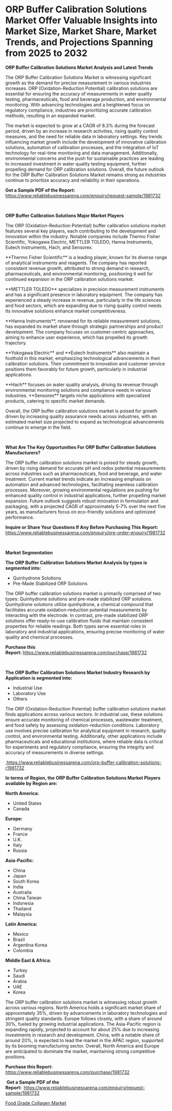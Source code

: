 <p><h1>ORP Buffer Calibration Solutions Market Offer Valuable Insights into Market Size, Market Share, Market Trends, and Projections Spanning from 2025 to 2032</h1></p><p><strong>ORP Buffer Calibration Solutions Market Analysis and Latest Trends</strong></p>
<p><p>The ORP Buffer Calibration Solutions Market is witnessing significant growth as the demand for precise measurement in various industries increases. ORP (Oxidation-Reduction Potential) calibration solutions are essential for ensuring the accuracy of measurements in water quality testing, pharmaceuticals, food and beverage production, and environmental monitoring. With advancing technologies and a heightened focus on regulatory compliance, industries are prioritizing accurate calibration methods, resulting in an expanded market.</p><p>The market is expected to grow at a CAGR of 8.3% during the forecast period, driven by an increase in research activities, rising quality control measures, and the need for reliable data in laboratory settings. Key trends influencing market growth include the development of innovative calibration solutions, automation of calibration processes, and the integration of IoT technology for real-time monitoring and data management. Additionally, environmental concerns and the push for sustainable practices are leading to increased investment in water quality testing equipment, further propelling demand for ORP calibration solutions. Overall, the future outlook for the ORP Buffer Calibration Solutions Market remains strong as industries continue to prioritize accuracy and reliability in their operations.</p></p>
<p><strong>Get a Sample PDF of the Report:&nbsp;</strong> <a href="https://www.reliablebusinessarena.com/enquiry/request-sample/1981732?utm_campaign=2231&utm_medium=2&utm_source=Github&utm_content=ia&utm_term=05022025&utm_id=orp-buffer-calibration-solutions">https://www.reliablebusinessarena.com/enquiry/request-sample/1981732</a></p>
<p>&nbsp;</p>
<p><strong>ORP Buffer Calibration Solutions Major Market Players</strong></p>
<p><p>The ORP (Oxidation-Reduction Potential) buffer calibration solutions market features several key players, each contributing to the development and innovation within the industry. Notable companies include Thermo Fisher Scientific, Yokogawa Electric, METTLER TOLEDO, Hanna Instruments, Eutech Instruments, Hach, and Sensorex.</p><p>**Thermo Fisher Scientific** is a leading player, known for its diverse range of analytical instruments and reagents. The company has reported consistent revenue growth, attributed to strong demand in research, pharmaceuticals, and environmental monitoring, positioning it well for continued expansion in the ORP calibration solutions market.</p><p>**METTLER TOLEDO** specializes in precision measurement instruments and has a significant presence in laboratory equipment. The company has experienced a steady increase in revenue, particularly in the life sciences and food sectors, which are expanding due to rising quality control needs. Its innovative solutions enhance market competitiveness.</p><p>**Hanna Instruments**, renowned for its reliable measurement solutions, has expanded its market share through strategic partnerships and product development. The company focuses on customer-centric approaches, aiming to enhance user experience, which has propelled its growth trajectory.</p><p>**Yokogawa Electric** and **Eutech Instruments** also maintain a foothold in this market, emphasizing technological advancements in their calibration solutions. Their commitment to innovation and customer service positions them favorably for future growth, particularly in industrial applications.</p><p>**Hach** focuses on water quality analysis, driving its revenue through environmental monitoring solutions and compliance needs in various industries. **Sensorex** targets niche applications with specialized products, catering to specific market demands.</p><p>Overall, the ORP buffer calibration solutions market is poised for growth driven by increasing quality assurance needs across industries, with an estimated market size projected to expand as technological advancements continue to emerge in the field.</p></p>
<p>&nbsp;</p>
<p><strong>What Are The Key Opportunities For ORP Buffer Calibration Solutions Manufacturers?</strong></p>
<p><p>The ORP buffer calibration solutions market is poised for steady growth, driven by rising demand for accurate pH and redox potential measurements across industries such as pharmaceuticals, food and beverage, and water treatment. Current market trends indicate an increasing emphasis on automation and advanced technologies, facilitating seamless calibration processes. Moreover, growing environmental regulations are pushing for enhanced quality control in industrial applications, further propelling market expansion. Future outlook suggests robust innovation in formulation and packaging, with a projected CAGR of approximately 5-7% over the next five years, as manufacturers focus on eco-friendly solutions and optimized performance.</p></p>
<p><strong>Inquire or Share Your Questions If Any Before Purchasing This Report:</strong> <a href="https://www.reliablebusinessarena.com/enquiry/pre-order-enquiry/1981732?utm_campaign=2231&utm_medium=2&utm_source=Github&utm_content=ia&utm_term=05022025&utm_id=orp-buffer-calibration-solutions">https://www.reliablebusinessarena.com/enquiry/pre-order-enquiry/1981732</a></p>
<p>&nbsp;</p>
<p><strong>Market Segmentation</strong></p>
<p><strong>The ORP Buffer Calibration Solutions Market Analysis by types is segmented into:</strong></p>
<p><ul><li>Quinhydrone Solutions</li><li>Pre-Made Stabilized ORP Solutions</li></ul></p>
<p><p>The ORP buffer calibration solutions market is primarily comprised of two types: Quinhydrone solutions and pre-made stabilized ORP solutions. Quinhydrone solutions utilize quinhydrone, a chemical compound that facilitates accurate oxidation-reduction potential measurements by interacting with the electrode. In contrast, pre-made stabilized ORP solutions offer ready-to-use calibration fluids that maintain consistent properties for reliable readings. Both types serve essential roles in laboratory and industrial applications, ensuring precise monitoring of water quality and chemical processes.</p></p>
<p><strong>Purchase this Report:&nbsp;</strong><a href="https://www.reliablebusinessarena.com/purchase/1981732?utm_campaign=2231&utm_medium=2&utm_source=Github&utm_content=ia&utm_term=05022025&utm_id=orp-buffer-calibration-solutions">https://www.reliablebusinessarena.com/purchase/1981732</a></p>
<p>&nbsp;</p>
<p><strong>The ORP Buffer Calibration Solutions Market Industry Research by Application is segmented into:</strong></p>
<p><ul><li>Industrial Use</li><li>Laboratory Use</li><li>Others</li></ul></p>
<p><p>The ORP (Oxidation-Reduction Potential) buffer calibration solutions market finds applications across various sectors. In industrial use, these solutions ensure accurate monitoring of chemical processes, wastewater treatment, and food safety by assessing oxidation-reduction conditions. Laboratory use involves precise calibration for analytical equipment in research, quality control, and environmental testing. Additionally, other applications include pharmaceuticals and educational institutions, where reliable data is critical for experiments and regulatory compliance, ensuring the integrity and accuracy of measurements in diverse settings.</p></p>
<p><a href="https://www.reliablebusinessarena.com/orp-buffer-calibration-solutions-r1981732?utm_campaign=2231&utm_medium=2&utm_source=Github&utm_content=ia&utm_term=05022025&utm_id=orp-buffer-calibration-solutions">&nbsp;https://www.reliablebusinessarena.com/orp-buffer-calibration-solutions-r1981732</a></p>
<p><strong>In terms of Region, the ORP Buffer Calibration Solutions Market Players available by Region are:</strong></p>
<p>
    <p> <strong> North America: </strong>
        <ul>
            <li>United States</li>
            <li>Canada</li>
        </ul>
        </p> 
    <p> <strong> Europe: </strong>
        <ul>
            <li>Germany</li>
            <li>France</li>
            <li>U.K.</li>
            <li>Italy</li>
            <li>Russia</li>
        </ul>
        </p> 
    <p> <strong> Asia-Pacific: </strong>
        <ul>
            <li>China</li>
            <li>Japan</li>
            <li>South Korea</li>
            <li>India</li>
            <li>Australia</li>
            <li>China Taiwan</li>
            <li>Indonesia</li>
            <li>Thailand</li>
            <li>Malaysia</li>
        </ul>
        </p> 
    <p> <strong> Latin America: </strong>
        <ul>
            <li>Mexico</li>
            <li>Brazil</li>
            <li>Argentina Korea</li>
            <li>Colombia</li>
        </ul>
        </p> 
    <p> <strong> Middle East & Africa: </strong>
        <ul>
            <li>Turkey</li>
            <li>Saudi</li>
            <li>Arabia</li>
            <li>UAE</li>
            <li>Korea</li>
        </ul>
    </p>
    </p>
<p><p>The ORP buffer calibration solutions market is witnessing robust growth across various regions. North America holds a significant market share of approximately 35%, driven by advancements in laboratory technologies and stringent quality standards. Europe follows closely, with a share of around 30%, fueled by growing industrial applications. The Asia-Pacific region is expanding rapidly, projected to account for about 25% due to increasing investments in research and development. China, with a notable share of around 20%, is expected to lead the market in the APAC region, supported by its booming manufacturing sector. Overall, North America and Europe are anticipated to dominate the market, maintaining strong competitive positions.</p></p>
<p><strong>Purchase this Report: </strong><a href="https://www.reliablebusinessarena.com/purchase/1981732?utm_campaign=2231&utm_medium=2&utm_source=Github&utm_content=ia&utm_term=05022025&utm_id=orp-buffer-calibration-solutions">https://www.reliablebusinessarena.com/purchase/1981732</a></p>
<p>&nbsp;<strong>Get a Sample PDF of the Report:&nbsp;&nbsp;</strong><a href="https://www.reliablebusinessarena.com/enquiry/request-sample/1981732?utm_campaign=2231&utm_medium=2&utm_source=Github&utm_content=ia&utm_term=05022025&utm_id=orp-buffer-calibration-solutions">https://www.reliablebusinessarena.com/enquiry/request-sample/1981732</a></p>
<p><strong></strong></p>
<p><p><a href="https://github.com/ParvinKhatun77/Market-Research-Report-List-1/blob/main/food-grade-collagen-market.md?utm_campaign=2231&utm_medium=2&utm_source=Github&utm_content=ia&utm_term=05022025&utm_id=orp-buffer-calibration-solutions">Food Grade Collagen Market</a></p></p>